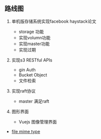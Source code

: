 



## 路线图

1. 单机版存储系统实现facebook haystack论文
    - storage 功能
    - 实现volumn功能
    - 实现master功能
    - 实现过期
    
2. 实现s3 RESTful APIs
    - gin Auth
    - Bucket Object
    - 文件检索
    
3. 实现raft协议
    - master 满足raft
    
4. 图形界面
    - Vuejs 图像管理界面
    

- [file mime type](https://github.com/h2non/filetype#supported-types)